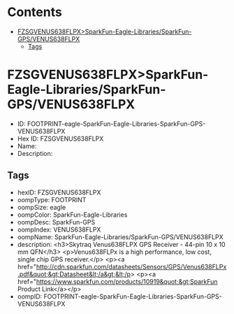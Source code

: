 



Contents
========

* [FZSGVENUS638FLPX>SparkFun-Eagle-Libraries/SparkFun-GPS/VENUS638FLPX](#fzsgvenus638flpxsparkfun-eagle-librariessparkfun-gpsvenus638flpx)
	* [Tags](#tags)

# FZSGVENUS638FLPX>SparkFun-Eagle-Libraries/SparkFun-GPS/VENUS638FLPX

- ID: FOOTPRINT-eagle-SparkFun-Eagle-Libraries-SparkFun-GPS-VENUS638FLPX
- Hex ID: FZSGVENUS638FLPX
- Name: 
- Description: 

## Tags

- hexID: FZSGVENUS638FLPX
- oompType: FOOTPRINT
- oompSize: eagle
- oompColor: SparkFun-Eagle-Libraries
- oompDesc: SparkFun-GPS
- oompIndex: VENUS638FLPX
- oompName: SparkFun-Eagle-Libraries/SparkFun-GPS/VENUS638FLPX
- description: &lt;h3&gt;Skytraq Venus638FLPX GPS Receiver - 44-pin 10 x 10 mm QFN&lt;/h3&gt;
&lt;p&gt;Venus638FLPx  is  a  high  performance,  low  cost,  single chip GPS receiver.&lt;/p&gt;
&lt;p&gt;&lt;a href=&quot;http://cdn.sparkfun.com/datasheets/Sensors/GPS/Venus638FLPx.pdf&quot;&gt;Datasheet&lt;/a&gt;&lt;/p&gt;
&lt;p&gt;&lt;a href=&quot;https://www.sparkfun.com/products/10919&quot;&gt;SparkFun Product Link&lt;/a&gt;&lt;/p&gt;
- oompID: FOOTPRINT-eagle-SparkFun-Eagle-Libraries-SparkFun-GPS-VENUS638FLPX
